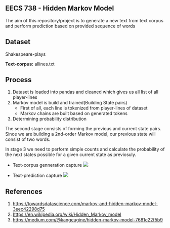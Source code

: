 ## EECS 738 - Hidden Markov Model
The aim of this repository/project is to generate a new text from text corpus and perform prediction based on provided sequence of words

## Dataset
<a src="https://www.kaggle.com/kingburrito666/shakespeare-plays?select=Shakespeare_data.csv">Shakespeare-plays</a>

**Text-corpus:** <a src="./data/alllines.txt" >allines.txt</a>

## Process

1.  Dataset is loaded into pandas and cleaned which gives us all  list of all player-lines
2. Markov model is build and trained(Building State pairs)
     * First of all, each line is tokenized from player-lines of dataset
     * Markov chains are built based on generated tokens
3. Determining probability distribution

The second stage consists of forming the previous and current state pairs. Since we are building a 2nd-order Markov model, our previous state will consist of two words.

In stage 3 we need to  perform simple counts and calculate the probability of the next states possible for a given current state as previosuly.

* Text-corpus genneration capture
  <img src="./text_generation.png" >

* Text-prediction capture
  <img src="./text_prediction.PNG" >

## References
1. https://towardsdatascience.com/markov-and-hidden-markov-model-3eec42298d75
2. https://en.wikipedia.org/wiki/Hidden_Markov_model
3. https://medium.com/@kangeugine/hidden-markov-model-7681c22f5b9

 





